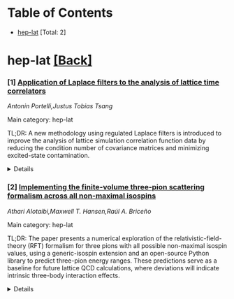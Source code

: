<div id=toc></div>

# Table of Contents

- [hep-lat](#hep-lat) [Total: 2]


<div id='hep-lat'></div>

# hep-lat [[Back]](#toc)

### [1] [Application of Laplace filters to the analysis of lattice time correlators](https://arxiv.org/abs/2508.11541)
*Antonin Portelli,Justus Tobias Tsang*

Main category: hep-lat

TL;DR: A new methodology using regulated Laplace filters is introduced to improve the analysis of lattice simulation correlation function data by reducing the condition number of covariance matrices and minimizing excited-state contamination.


<details>
  <summary>Details</summary>
Motivation: The motivation behind this paper is to address two major issues in the analysis of lattice simulation correlation function data: the ill-conditioning of the Euclidean time covariance matrix and the systematic contamination from unwanted states, which hinders the isolation of a single physical state.

Method: The authors propose a novel approach that utilizes regulated Laplace filters. These filters act as high-pass filters that can suppress local correlations within the data, thereby significantly reducing the condition number of the covariance matrices. The filters also have the ability to annihilate exponentially decaying functions, which allows for the alteration of the spectrum of a lattice correlation function to reduce excited-state contamination.

Result: The results show that the use of regulated Laplace filters can decrease the condition number of covariance matrices by several orders of magnitude. Additionally, the application of these filters successfully reduces excited-state contamination, leading to more accurate determinations of matrix elements. The method also has the potential to constrain the spectral content of correlation functions, opening up possibilities for new extraction methods of physical information from lattice data.

Conclusion: The conclusion of the paper is that regulated Laplace filters are an effective tool for improving the quality of lattice QCD simulations, particularly in terms of addressing the ill-conditioning of covariance matrices and reducing contamination from excited states, which enhances the accuracy of physical state extractions.

Abstract: The analysis of lattice simulation correlation function data is notoriously
hindered by the ill-conditioning of the Euclidean time covariance matrix.
Additionally, the isolation of a single physical state in such functions is
generally affected by systematic contamination from unwanted states. In this
paper, we present a new methodology based on regulated Laplace filters and
demonstrate that it can be used to address both issues using state-of-the-art
simulation data. Regulated Laplace filters are invertible high-pass filters
that suppress local correlations in the data, and we show that they can reduce
the condition number of covariance matrices by several orders of magnitude.
Furthermore, Laplace filters can annihilate functions that decay exponentially
with time, which can be used to alter the spectrum of a lattice correlation
function. We show that this property can be exploited to significantly reduce
excited-state contamination in the determination of matrix elements. The same
property can also be used to constrain the spectral content of a correlation
function and has the potential to form the basis of new methods to extract
physical information from lattice data.

</details>


### [2] [Implementing the finite-volume three-pion scattering formalism across all non-maximal isospins](https://arxiv.org/abs/2508.11627)
*Athari Alotaibi,Maxwell T. Hansen,Raúl A. Briceño*

Main category: hep-lat

TL;DR: The paper presents a numerical exploration of the relativistic-field-theory (RFT) formalism for three pions with all possible non-maximal isospin values, using a generic-isospin extension and an open-source Python library to predict three-pion energy ranges. These predictions serve as a baseline for future lattice QCD calculations, where deviations will indicate intrinsic three-body interaction effects.


<details>
  <summary>Details</summary>
Motivation: The motivation is to provide a foundational understanding of three-pion systems in various isospin states, which can be used as a reference for detecting intrinsic three-body interactions in future lattice QCD studies.

Method: The method involves extending the RFT formalism to accommodate non-maximal isospin values and implementing this extended formalism through an open-source Python library to numerically calculate the energies of three-pion systems under different scattering conditions.

Result: The result is a set of predicted energy ranges for three-pion systems across different isospin configurations and scattering amplitudes, which are provided as a baseline for comparison in future research on three-body interactions.

Conclusion: The conclusion is that the calculated three-pion spectra without intrinsic three-body interactions establish a baseline, and any deviations from these results in future lattice QCD calculations will signal the presence of such interactions.

Abstract: We present a numerical exploration of the relativistic-field-theory (RFT)
formalism for three pions with all possible values of non-maximal isospin,
$I_{\pi\pi\pi} = 2$, $1$ and $0$. Using the generic-isospin extension of the
RFT formalism and applying our open-source Python library to implement the
framework, we predict a range of three-pion energies for illustrative values of
the two-to-two scattering amplitudes for various finite-volume irreps also with
non-zero total momentum $\boldsymbol P$ in the finite-volume frame. The results
restrict attention to the case of a vanishing intrinsic three-body interaction
so that the spectra can be understood as a baseline. In future lattice QCD
calculations, deviations from these values will be translated into evidence for
intrinsic three-body effects in the various scattering channels.

</details>
